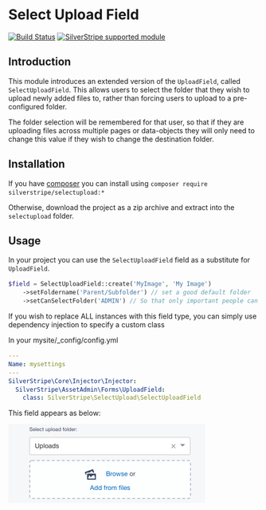 # Select Upload Field

[![Build Status](https://travis-ci.org/silverstripe/silverstripe-selectupload.svg?branch=master)](https://travis-ci.org/silverstripe/silverstripe-selectupload)
[![SilverStripe supported module](https://img.shields.io/badge/silverstripe-supported-0071C4.svg)](https://www.silverstripe.org/software/addons/silverstripe-commercially-supported-module-list/)

## Introduction

This module introduces an extended version of the `UploadField`, called `SelectUploadField`.
This allows users to select the folder that they wish to upload newly added files to,
rather than forcing users to upload to a pre-configured folder.

The folder selection will be remembered for that user, so that if they are uploading files
across multiple pages or data-objects they will only need to change this value if they wish to
change the destination folder.

## Installation

If you have [composer](https://getcomposer.org/) you can install using `composer require silverstripe/selectupload:*`

Otherwise, download the project as a zip archive and extract into the `selectupload` folder.

## Usage

In your project you can use the `SelectUploadField` field as a substitute for `UploadField`.

```php
$field = SelectUploadField::create('MyImage', 'My Image')
	->setFoldername('Parent/Subfolder') // set a good default folder
	->setCanSelectFolder('ADMIN') // So that only important people can select any folder
```

If you wish to replace ALL instances with this field type, you can simply use dependency injection
to specify a custom class

In your mysite/_config/config.yml

```yml
---
Name: mysettings
---
SilverStripe\Core\Injector\Injector:
  SilverStripe\AssetAdmin\Forms\UploadField: 
    class: SilverStripe\SelectUpload\SelectUploadField
```

This field appears as below:

![Sample SelectUploadField](docs/en/_images/SelectUpload.png)
